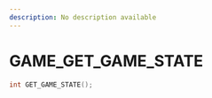 ```yaml
---
description: No description available 
---
```


# GAME\_GET_GAME_STATE

```cpp
int GET_GAME_STATE();
```
